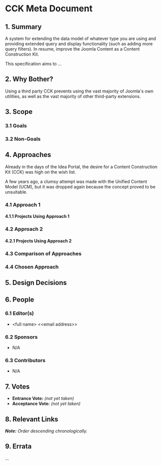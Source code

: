 # CCK Meta Document

## 1. Summary

A system for extending the data model of whatever type you are using and providing extended query and display
functionality (such as adding more query filters). In resume, improve the Joomla Content as a Content Construction Kit.

This specification aims to ...

## 2. Why Bother?

Using a third party CCK prevents using the vast majority of Joomla's own utilities, as well as the vast majority of other
third-party extensions.

## 3. Scope

### 3.1 Goals

### 3.2 Non-Goals

## 4. Approaches

Already in the days of the Idea Portal, the desire for a Content Construction Kit (CCK) was high on the wish list.

A few years ago, a clumsy attempt was made with the Unified Content Model (UCM), but it was dropped again because the
concept proved to be unsuitable.

### 4.1 Approach 1

#### 4.1.1 Projects Using Approach 1

### 4.2 Approach 2

#### 4.2.1 Projects Using Approach 2

### 4.3 Comparison of Approaches

### 4.4 Chosen Approach

## 5. Design Decisions

## 6. People

### 6.1 Editor(s)

* \<full name> <\<email address>>

### 6.2 Sponsors

* N/A

### 6.3 Contributors

* N/A

## 7. Votes

* **Entrance Vote:** _(not yet taken)_
* **Acceptance Vote:** _(not yet taken)_

## 8. Relevant Links

_**Note:** Order descending chronologically._

## 9. Errata

...
